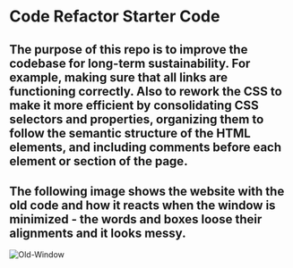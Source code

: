# Code Refactor Starter Code
## The purpose of this repo is to improve the codebase for long-term sustainability. For example, making sure that all links are functioning correctly. Also to rework the CSS to make it more efficient by consolidating CSS selectors and properties, organizing them to follow the semantic structure of the HTML elements, and including comments before each element or section of the page.

## The following image shows the website with the old code and how it reacts when the window is minimized - the words and boxes loose their alignments and it looks messy.

![Old-Window](https://user-images.githubusercontent.com/117941088/212758751-d798ac3f-8fb5-405a-87ec-bf9d7c05d080.png)
